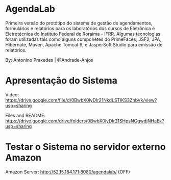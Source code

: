# AgendaLab
Primeira versão do protótipo do sistema de gestão de agendamentos, formulários e relatórios para os laboratórios dos cursos de Eletrônica e Eletrotécnica do Instituto Federal de Roraima - IFRR. Algumas tecnologias foram utilizadas tais como alguns componetes do PrimeFaces, JSF2, JPA, Hibernate, Maven, Apache Tomcat 9, e JasperSoft Studio para emissão de relatórios.

By: Antonino Praxedes | @Andrade-Anjos

# Apresentação do Sistema

Video: https://drive.google.com/file/d/0BwbX0lyDIr21NkdLSTlKS3ZhbVk/view?usp=sharing

Files and README: https://drive.google.com/drive/folders/0BwbX0lyDIr21SHpsNGgwdjNHaEk?usp=sharing

# Testar o Sistema no servidor externo Amazon

Amazon Server: http://52.15.184.171:8080/agendalab/ (OFF)
